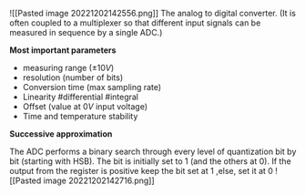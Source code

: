 ![[Pasted image 20221202142556.png]]
The analog to digital converter. 
(It is often coupled to a multiplexer so that different input signals can be measured in sequence by a single ADC.)

**Most important parameters**
- measuring range ($\pm 10 V$)
- resolution (number of bits)
- Conversion time (max sampling rate)
- Linearity #differential #integral
- Offset (value at $0V$ input voltage)
- Time and temperature stability

**Successive approximation**

The ADC performs a binary search through every level of quantization bit by bit (starting with HSB). The bit is initially set to 1 (and the others at 0). If the output from the register is positive keep the bit set at 1 ,else, set it at 0
![[Pasted image 20221202142716.png]]
